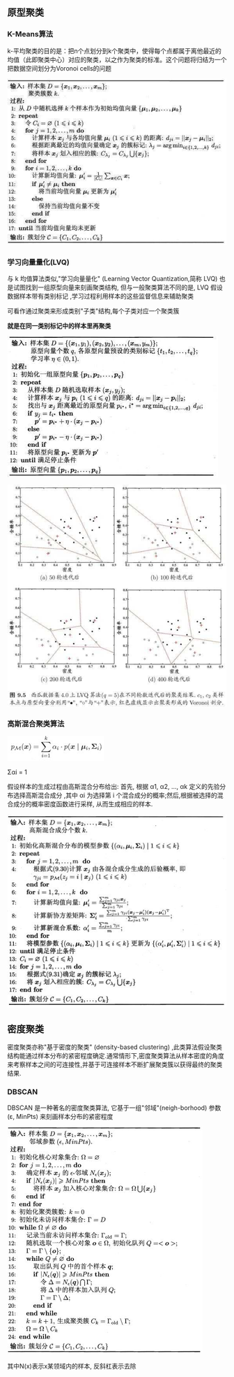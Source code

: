 ## 原型聚类

### K-Means算法

k-平均聚类的目的是：把n个点划分到k个聚类中，使得每个点都属于离他最近的均值（此即聚类中心）对应的聚类，以之作为聚类的标准。这个问题将归结为一个把数据空间划分为Voronoi cells的问题

![](./k-means/k-means.jpg)

### 学习向量量化(LVQ)

与 k 均值算法类似,"学习向量量化" (Learning Vector Quantization,简称 LVQ) 也是试图找到一组原型向量来刻画聚类结构, 但与一般聚类算法不同的是, LVQ 假设数据样本带有类别标记 ,学习过程利用样本的这些监督信息来辅助聚类

可看作通过聚类来形成类别"子类"结构,每个子类对应一个聚类簇

**就是在同一类别标记中的样本里再聚类**

![](./LVQ/LVQ.jpg)

![](./LVQ/example.jpg)

### 高斯混合聚类算法

![](./GMM/generate.jpg)

Σαi = 1

假设样本的生成过程由高斯混合分布给出: 首先, 根据 α1, α2, ..., αk 定义的先验分布选择高斯混合成分 ,其中 αi 为选择第 i 个混合成分的概率;然后,根据被选择的混合成分的概率密度函数进行采样, 从而生成相应的样本.

![](./GMM/GMM.jpg)

## 密度聚类

密度聚类亦称"基于密度的聚类" (density-based clustering) ,此类算法假设聚类结构能通过样本分布的紧密程度确定.通常情形下,密度聚类算法从样本密度的角度来考察样本之间的可连接性,并基于可连接样本不断扩展聚类簇以获得最终的聚类结果.

### DBSCAN

DBSCAN 是一种著名的密度聚类算法, 它基于一组"邻域"(neigh-borhood) 参数 (ε, MinPts) 来刻画样本分布的紧密程度

![](./DBSCAN/DBSCAN.jpg)

其中N(x)表示x某领域内的样本, 反斜杠表示去除

